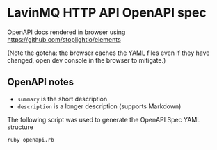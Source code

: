 # LavinMQ HTTP API OpenAPI spec

OpenAPI docs rendered in browser using https://github.com/stoplightio/elements

(Note the gotcha: the browser caches the YAML files even if they have changed, open dev console in the browser to mitigate.)

## OpenAPI notes

* `summary` is the short description
* `description` is a longer description (supports Markdown)

The following script was used to generate the OpenAPI Spec YAML structure

    ruby openapi.rb

